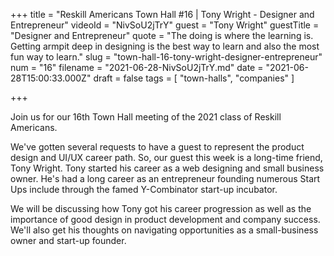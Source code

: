 +++
title = "Reskill Americans Town Hall #16 | Tony Wright - Designer and Entrepreneur"
videoId = "NivSoU2jTrY"
guest = "Tony Wright"
guestTitle = "Designer and Entrepreneur"
quote = "The doing is where the learning is. Getting armpit deep in designing is the best way to learn and also the most fun way to learn."
slug = "town-hall-16-tony-wright-designer-entrepreneur"
num = "16"
filename = "2021-06-28-NivSoU2jTrY.md"
date = "2021-06-28T15:00:33.000Z"
draft = false
tags = [ "town-halls", "companies" ]

+++

Join us for our 16th Town Hall meeting of the 2021 class of Reskill Americans.

We've gotten several requests to have a guest to represent the product design and UI/UX career path.  So,  our guest this week is a long-time friend, Tony Wright.  Tony started his career as a web designing and small business owner.  He's had a long career as an entrepreneur founding numerous Start Ups include through the famed Y-Combinator start-up incubator.

We will be discussing how Tony got his career progression as well as the importance of good design in product development and company success.  We'll also get his thoughts on navigating opportunities as a small-business owner and start-up founder.

